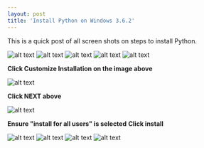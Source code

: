 ```yaml
---
layout: post
title: 'Install Python on Windows 3.6.2'
---
```


This is a quick post of all screen shots on steps to install Python.


![alt text](/images/download-page.png)
![alt text](/images/click-on-exe-for-install.png)
![alt text](/images/click-ok-to-start.png)
![alt text](/images/first-page.png)
![alt text](/images/click-install-on-path-AND-custom-install.png)

**Click Customize Installation on the image above**


![alt text](/images/click-next-here.png)

**Click NEXT above**

![alt text](/images/click-the-install-for-all-users.png)

**Ensure "install for all users" is selected**
**Click install**

![alt text](/images/click-yes.png)
![alt text](/images/finall-install-screen.png)
![alt text](/images/open-command-prompt.png)
![alt text](/images/run-python-verify-command.png)


